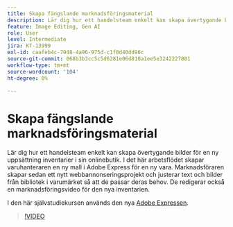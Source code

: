 ```yaml
---
title: Skapa fängslande marknadsföringsmaterial
description: Lär dig hur ett handelsteam enkelt kan skapa övertygande bilder för en ny uppsättning inventarier i sin onlinebutik
feature: Image Editing, Gen AI
role: User
level: Intermediate
jira: KT-13999
exl-id: caafeb4c-7948-4a96-975d-c1f0d40dd96c
source-git-commit: 068b3b3cc5c5d6281e06d810a1ee5e3242227881
workflow-type: tm+mt
source-wordcount: '104'
ht-degree: 0%

---
```


# Skapa fängslande marknadsföringsmaterial

Lär dig hur ett handelsteam enkelt kan skapa övertygande bilder för en ny uppsättning inventarier i sin onlinebutik. I det här arbetsflödet skapar varuhanteraren en ny mall i Adobe Express för en ny vara. Marknadsföraren skapar sedan ett nytt webbannonseringsprojekt och justerar text och bilder från bibliotek i varumärket så att de passar deras behov. De redigerar också en marknadsföringsvideo för den nya inventarien.

I den här självstudiekursen används den nya [Adobe Expressen](https://www.adobe.com/express/).

>[!VIDEO](https://video.tv.adobe.com/v/3447135?quality=12&learn=on&hidetitle=true&captions=swe)
